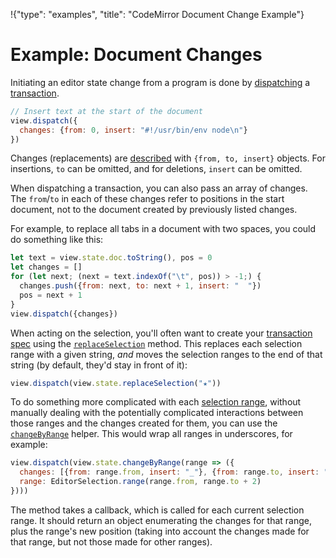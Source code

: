 !{"type": "examples", "title": "CodeMirror Document Change Example"}

# Example: Document Changes

Initiating an editor state change from a program is done by
[dispatching](##view.EditorView.dispatch) a
[transaction](##state.Transaction).

```javascript
// Insert text at the start of the document
view.dispatch({
  changes: {from: 0, insert: "#!/usr/bin/env node\n"}
})
```

Changes (replacements) are [described](##state.ChangeSpec) with
`{from, to, insert}` objects. For insertions, `to` can be omitted, and
for deletions, `insert` can be omitted.

When dispatching a transaction, you can also pass an array of changes.
The `from`/`to` in each of these changes refer to positions in the
start document, not to the document created by previously listed
changes.

For example, to replace all tabs in a document with two spaces, you
could do something like this:

```javascript
let text = view.state.doc.toString(), pos = 0
let changes = []
for (let next; (next = text.indexOf("\t", pos)) > -1;) {
  changes.push({from: next, to: next + 1, insert: "  "})
  pos = next + 1
}
view.dispatch({changes})
```

When acting on the selection, you'll often want to create your
[transaction spec](##state.TransactionSpec) using the
[`replaceSelection`](##state.EditorState.replaceSelection) method.
This replaces each selection range with a given string, _and_ moves
the selection ranges to the end of that string (by default, they'd
stay in front of it):

```javascript
view.dispatch(view.state.replaceSelection("★"))
```

To do something more complicated with each [selection
range](##state.EditorSelection.ranges), without manually dealing with
the potentially complicated interactions between those ranges and the
changes created for them, you can use the
[`changeByRange`](##state.EditorState.changeByRange) helper. This
would wrap all ranges in underscores, for example:

```javascript
view.dispatch(view.state.changeByRange(range => ({
  changes: [{from: range.from, insert: "_"}, {from: range.to, insert: "_"}],
  range: EditorSelection.range(range.from, range.to + 2)
})))
```

The method takes a callback, which is called for each current
selection range. It should return an object enumerating the changes
for that range, plus the range's new position (taking into account the
changes made for that range, but not those made for other ranges).
